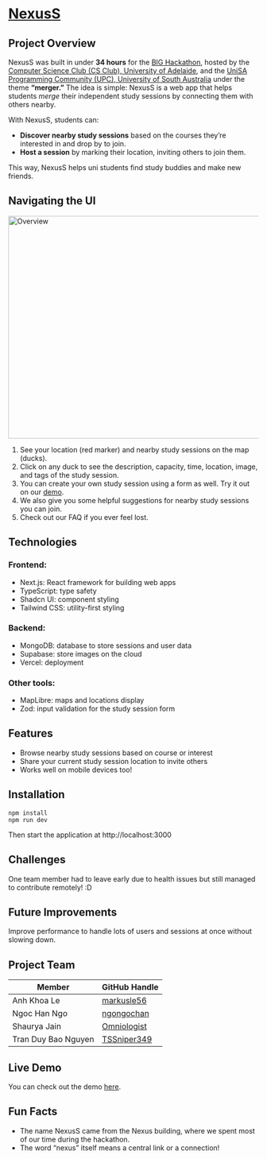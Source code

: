 # [NexusS](https://nexuss2025.vercel.app/)
## Project Overview
NexusS was built in under **34 hours** for the [BIG Hackathon](https://big.devpost.com/), hosted by the [Computer Science Club (CS Club), University of Adelaide](https://csclub.org.au/), and the [UniSA Programming Community (UPC), University of South Australia](https://usasa.sa.edu.au/clubs/join/upc/) under the theme **“merger.”**
The idea is simple: NexusS is a web app that helps students *merge* their independent study sessions by connecting them with others nearby.

With NexusS, students can:
- **Discover nearby study sessions** based on the courses they’re interested in and drop by to join.
- **Host a session** by marking their location, inviting others to join them.

This way, NexusS helps uni students find study buddies and make new friends.

## Navigating the UI

<img width="960" height="448" alt="Overview" src="https://github.com/user-attachments/assets/b5bc3ccc-74a9-420a-9776-d21da70958b1" />

1. See your location (red marker) and nearby study sessions on the map (ducks).
2. Click on any duck to see the description, capacity, time, location, image, and tags of the study session.
3. You can create your own study session using a form as well. Try it out on our [demo](https://nexuss2025.vercel.app/).
4. We also give you some helpful suggestions for nearby study sessions you can join.
5. Check out our FAQ if you ever feel lost.

## Technologies
### Frontend:
- Next.js: React framework for building web apps
- TypeScript: type safety
- Shadcn UI: component styling
- Tailwind CSS: utility-first styling
### Backend:
- MongoDB: database to store sessions and user data
- Supabase: store images on the cloud
- Vercel: deployment
### Other tools:
- MapLibre: maps and locations display
- Zod: input validation for the study session form

## Features
- Browse nearby study sessions based on course or interest
- Share your current study session location to invite others
- Works well on mobile devices too!

## Installation

```
npm install
npm run dev
```


Then start the application at http://localhost:3000

## Challenges
One team member had to leave early due to health issues but still managed to contribute remotely! :D

## Future Improvements
Improve performance to handle lots of users and sessions at once without slowing down.

## Project Team
| Member              | GitHub Handle                         |
|---------------------|---------------------------------------|
| Anh Khoa Le         | [markusle56](github.com/markusle56)   |
| Ngoc Han Ngo        | [ngongochan](github.com/ngongochan)   |
| Shaurya Jain        | [Omniologist](github.com/Omniologist) |
| Tran Duy Bao Nguyen | [TSSniper349](github.com/TSSniper349)  |

## Live Demo
You can check out the demo [here](https://nexuss2025.vercel.app/).

## Fun Facts
- The name NexusS came from the Nexus building, where we spent most of our time during the hackathon.
- The word “nexus” itself means a central link or a connection!
